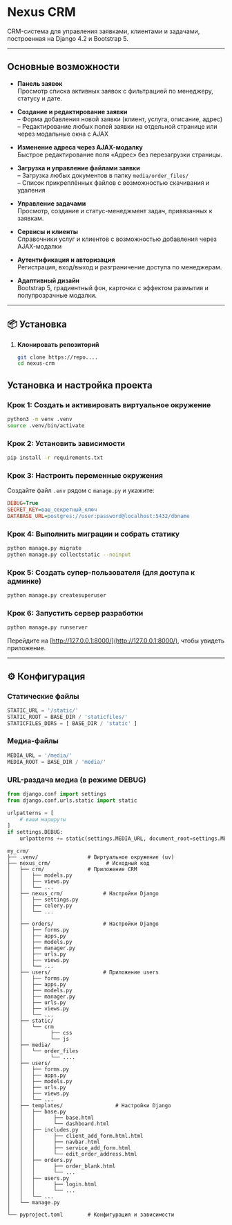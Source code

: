 # Nexus CRM

CRM-система для управления заявками, клиентами и задачами, построенная на Django 4.2 и Bootstrap 5.

---

##  Основные возможности

- **Панель заявок**  
  Просмотр списка активных заявок с фильтрацией по менеджеру, статусу и дате.

- **Создание и редактирование заявки**  
  – Форма добавления новой заявки (клиент, услуга, описание, адрес)  
  – Редактирование любых полей заявки на отдельной странице или через модальные окна с AJAX

- **Изменение адреса через AJAX-модалку**  
  Быстрое редактирование поля «Адрес» без перезагрузки страницы.

- **Загрузка и управление файлами заявки**  
  – Загрузка любых документов в папку `media/order_files/`  
  – Список прикреплённых файлов с возможностью скачивания и удаления

- **Управление задачами**  
  Просмотр, создание и статус-менеджмент задач, привязанных к заявкам.

- **Сервисы и клиенты**  
  Справочники услуг и клиентов с возможностью добавления через AJAX-модалки

- **Аутентификация и авторизация**  
  Регистрация, вход/выход и разграничение доступа по менеджерам.

- **Адаптивный дизайн**  
  Bootstrap 5, градиентный фон, карточки с эффектом размытия и полупрозрачные модалки.

---

## 📦 Установка

1. **Клонировать репозиторий**
   ```bash
   git clone https://repo....
   cd nexus-crm

## Установка и настройка проекта

### Крок 1: Создать и активировать виртуальное окружение

```bash
python3 -m venv .venv
source .venv/bin/activate
```

### Крок 2: Установить зависимости

```bash
pip install -r requirements.txt
```

### Крок 3: Настроить переменные окружения

Создайте файл `.env` рядом с `manage.py` и укажите:

```ini
DEBUG=True
SECRET_KEY=ваш_секретный_ключ
DATABASE_URL=postgres://user:password@localhost:5432/dbname
```

### Крок 4: Выполнить миграции и собрать статику

```bash
python manage.py migrate
python manage.py collectstatic --noinput
```

### Крок 5: Создать супер-пользователя (для доступа к админке)

```bash
python manage.py createsuperuser
```

### Крок 6: Запустить сервер разработки

```bash
python manage.py runserver
```

Перейдите на [http://127.0.0.1:8000/](http://127.0.0.1:8000/), чтобы увидеть приложение.

---

## ⚙️ Конфигурация

### Статические файлы

```python
STATIC_URL = '/static/'
STATIC_ROOT = BASE_DIR / 'staticfiles/'
STATICFILES_DIRS = [ BASE_DIR / 'static' ]
```

### Медиа-файлы

```python
MEDIA_URL = '/media/'
MEDIA_ROOT = BASE_DIR / 'media/'
```

### URL-раздача медиа (в режиме DEBUG)

```python
from django.conf import settings
from django.conf.urls.static import static

urlpatterns = [
    # ваши маршруты
]
if settings.DEBUG:
    urlpatterns += static(settings.MEDIA_URL, document_root=settings.MEDIA_ROOT)
```


```commandline
my_crm/
├── .venv/                # Виртуальное окружение (uv)
├── nexus_crm/                  # Исходный код
│   ├── crm/              # Приложение CRM
│   │   ├── models.py
│   │   ├── views.py
│   │   └── ...
│   ├── nexus_crm/             # Настройки Django
│   │   ├── settings.py
│   │   ├── celery.py
│   │   └── ...
│   │ 
│   ├── orders/                # Настройки Django
│   │   ├── forms.py
│   │   ├── apps.py
│   │   ├── models.py
│   │   ├── manager.py
│   │   ├── urls.py
│   │   ├── views.py
│   │   └── ...
│   ├── users/                 # Приложение users
│   │   ├── forms.py
│   │   ├── apps.py
│   │   ├── models.py
│   │   ├── manager.py
│   │   ├── urls.py
│   │   ├── views.py
│   │   └── ...
│   ├── static/                 
│   │   └── crm
│   │         ├── css
│   │         └── js
│   ├── media/                 
│   │   └── order_files
│   │         └── ....
│   ├── users/                 
│   │   ├── forms.py
│   │   ├── apps.py
│   │   ├── models.py
│   │   ├── urls.py
│   │   ├── views.py
│   │   └── ...
│   ├── templates/                 # Настройки Django
│   │   ├── base.py
│   │   │      ├── base.html
│   │   │      └── dashboard.html
│   │   ├── includes.py
│   │   │      ├── client_add_form.html.html
│   │   │      ├── navbar.html
│   │   │      ├── service_add_form.html
│   │   │      └── edit_order_address.html
│   │   ├── orders.py
│   │   │      ├── order_blank.html
│   │   │      └── ...
│   │   ├── users.py
│   │   │      ├── login.html
│   │   │      └── ...
│   │   └── ...
│   └── manage.py
│
└── pyproject.toml        # Конфигурация и зависимости
```